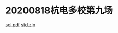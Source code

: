 # 20200818杭电多校第九场
[sol.pdf](_v_attachments/20201017202831268_3002/sol.pdf)
[std.zip](_v_attachments/20201017202831268_3002/std.zip)

